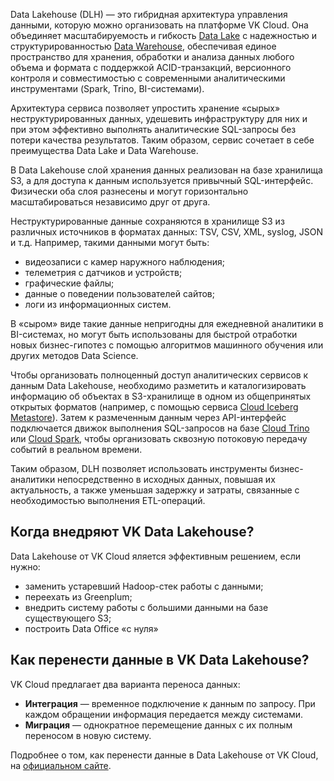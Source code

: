 Data Lakehouse (DLH) — это гибридная архитектура управления данными, которую можно организовать на платформе VK Cloud. Она объединяет масштабируемость и гибкость [Data Lake](../compare/data-lake) с надежностью и структурированностью [Data Warehouse](../compare/dwh), обеспечивая единое пространство для хранения, обработки и анализа данных любого объема и формата с поддержкой ACID-транзакций, версионного контроля и совместимостью с современными аналитическими инструментами (Spark, Trino, BI-системами).

Архитектура сервиса позволяет упростить хранение «сырых» неструктурированных данных, удешевить инфраструктуру для них и при этом эффективно выполнять аналитические SQL-запросы без потери качества результатов. Таким образом, сервис сочетает в себе преимущества Data Lake и Data Warehouse.

В Data Lakehouse слой хранения данных реализован на базе хранилища S3, а для доступа к данным используется привычный SQL-интерфейс. Физически оба слоя разнесены и могут горизонтально масштабироваться независимо друг от друга.

Неструктурированные данные сохраняются в хранилище S3 из различных источников в форматах данных: TSV, CSV, XML, syslog, JSON и т.д. Например, такими данными могут быть:

- видеозаписи с камер наружного наблюдения;
- телеметрия с датчиков и устройств;
- графические файлы;
- данные о поведении пользователей сайтов;
- логи из информационных систем.

В «сыром» виде такие данные непригодны для ежедневной аналитики в BI-системах, но могут быть использованы для быстрой отработки новых бизнес-гипотез с помощью алгоритмов машинного обучения или других методов Data Science.

Чтобы организовать полноценный доступ аналитических сервисов к данным Data Lakehouse, необходимо разметить и каталогизировать информацию об объектах в S3-хранилище в одном из общепринятых открытых форматов (например, с помощью сервиса [Cloud Iceberg Metastore](/ru/data-processing/dlh/concepts/components/iceberg)). Затем к размеченным данным через API-интерфейс подключается движок выполнения SQL-запросов на базе [Cloud Trino](/ru/data-processing/dlh/concepts/components/trino) или [Cloud Spark](/ru/data-processing/dlh/concepts/components/spark), чтобы организовать сквозную потоковую передачу событий в реальном времени.

Таким образом, DLH позволяет использовать инструменты бизнес-аналитики непосредственно в исходных данных, повышая их актуальность, а также уменьшая задержку и затраты, связанные с необходимостью выполнения ETL-операций.

## Когда внедряют VK Data Lakehouse?

Data Lakehouse от VK Cloud яляется эффективным решением, если нужно:

- заменить устаревший Hadoop-стек работы с данными;
- переехать из Greenplum;
- внедрить систему работы с большими данными на базе существующего S3;
- построить Data Office «с нуля»

## Как перенести данные в VK Data Lakehouse?

VK Cloud предлагает два варианта переноса данных:

- **Интеграция** — временное подключение к данным по запросу. При каждом обращении информация передается между системами.
- **Миграция** — однократное перемещение данных с их полным переносом в новую систему.

Подробнее о том, как перенести данные в Data Lakehouse от VK Cloud, на [официальном сайте](https://cloud.vk.com/vk-data-lakehouse/).
